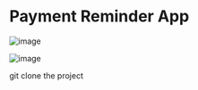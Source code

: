 # Payment Reminder App
![image](https://github.com/user-attachments/assets/2e7c2df7-e3c2-4bda-9007-54edb7bd7290)

![image](https://github.com/user-attachments/assets/93e99809-083b-4730-b404-6251981eab07)

git clone the project 

